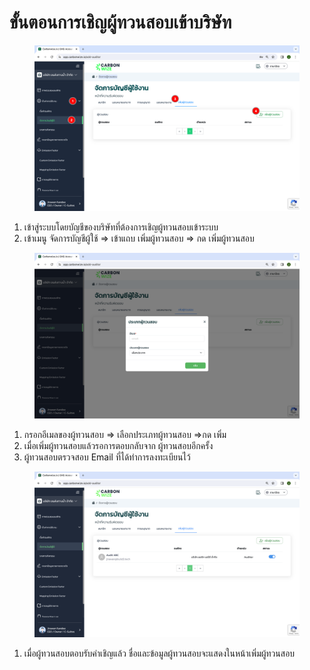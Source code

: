 # ขั้นตอนการเชิญผู้ทวนสอบเข้าบริษัท

<figure><img src="../../../.gitbook/assets/image (30).png" alt=""><figcaption></figcaption></figure>

1. เข้าสู่ระบบโดยบัญชีของบริษัทที่ต้องการเชิญผู้ทวนสอบเข้าระบบ
2. เข้าเมนู จัดการบัญชีผู้ใช้ => เข้าแถบ เพิ่มผู้ทวนสอบ => กด เพิ่มผู้ทวนสอบ



<figure><img src="../../../.gitbook/assets/Screenshot 2566-11-01 at 16.25.05.png" alt=""><figcaption></figcaption></figure>

1. กรอกอีเมลของผู้ทวนสอบ => เลือกประเภทผู้ทวนสอบ =>กด เพิ่ม
2. เมื่อเพิ่มผู้ทวนสอบแล้วรอการตอบกลับจาก ผู้ทวนสอบอีกครั้ง
3. ผู้ทวนสอบตรวจสอบ Email ที่ได้ทำการลงทะเบียนไว้



<figure><img src="../../../.gitbook/assets/Screenshot 2566-11-01 at 16.32.13.png" alt=""><figcaption></figcaption></figure>

1. เมื่อผู้ทวนสอบตอบรับคำเชิญแล้ว ชื่อและข้อมูลผู้ทวนสอบจะแสดงในหน้าเพิ่มผู้ทวนสอบ
